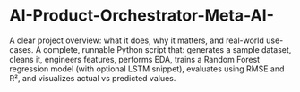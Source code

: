 # AI-Product-Orchestrator-Meta-AI-
A clear project overview: what it does, why it matters, and real-world use-cases.  A complete, runnable Python script that: generates a sample dataset, cleans it, engineers features, performs EDA, trains a Random Forest regression model (with optional LSTM snippet), evaluates using RMSE and R², and visualizes actual vs predicted values. 
